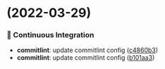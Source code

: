 #  (2022-03-29)


### 🔧 Continuous Integration

* **commitlint**: update commitlint config ([c4860b3](https://github.com/tqq1994516/test_platform/commit/c4860b3))
* **commitlint**: update commitlint config ([b101aa3](https://github.com/tqq1994516/test_platform/commit/b101aa3))



